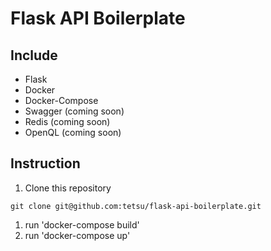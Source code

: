# Flask API Boilerplate

## Include
- Flask
- Docker
- Docker-Compose
- Swagger (coming soon)
- Redis (coming soon)
- OpenQL (coming soon)

## Instruction
1. Clone this repository
  ```
  git clone git@github.com:tetsu/flask-api-boilerplate.git
  ```
1. run 'docker-compose build'
1. run 'docker-compose up'
